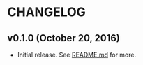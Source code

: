 # CHANGELOG

## v0.1.0 (October 20, 2016)

- Initial release. See [README.md](https://github.com/nypublicradio/ember-query-method/README.md) for more.
